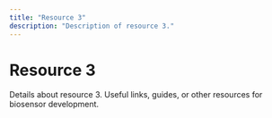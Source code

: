 ```yaml
---
title: "Resource 3"
description: "Description of resource 3."
---
```


# Resource 3

Details about resource 3. Useful links, guides, or other resources for biosensor development.
